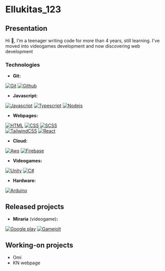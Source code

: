 # Ellukitas_123
## Presentation
Hi 🤙, I'm a teenager writing code for more than 4 years, still learning.
I've moved into videogames development and now discovering web development

### Technologies
- **Git:**

[![Git](https://img.shields.io/badge/Git-F05032?style=for-the-badge&logo=git&logoColor=white&labelColor=101010)](https://git-scm.com/)
[![Github](https://img.shields.io/badge/Github-181717?style=for-the-badge&logo=github&logoColor=white&labelColor=101010)](https://github.com/home)
</br>

- **Javascript:**

[![Javascript](https://img.shields.io/badge/Javascript-F7DF1E?style=for-the-badge&logo=javascript&logoColor=white&labelColor=101010)](https://developer.mozilla.org/en/docs/Web/JavaScript)
[![Typescript](https://img.shields.io/badge/Typescript-3178C6?style=for-the-badge&logo=typescript&logoColor=white&labelColor=101010)](https://www.typescriptlang.org/)
[![Nodejs](https://img.shields.io/badge/Nodejs-339933?style=for-the-badge&logo=nodedotjs&logoColor=white&labelColor=101010)](https://nodejs.org/en)
</br>

- **Webpages:**

[![HTML](https://img.shields.io/badge/HTML-E34F26?style=for-the-badge&logo=html5&logoColor=white&labelColor=101010)](https://developer.mozilla.org/en/docs/Web/HTML)
[![CSS](https://img.shields.io/badge/CSS-1572B6?style=for-the-badge&logo=css3&logoColor=white&labelColor=101010)](https://developer.mozilla.org/en/docs/Web/CSS)
[![SCSS](https://img.shields.io/badge/SCSS-CC6699?style=for-the-badge&logo=sass&logoColor=white&labelColor=101010)](https://sass-lang.com/)
</br>
[![TailwindCSS](https://img.shields.io/badge/Tailwind-06B6D4?style=for-the-badge&logo=tailwindcss&logoColor=white&labelColor=101010)](https://tailwindcss.com/)
[![React](https://img.shields.io/badge/React-61DAFB?style=for-the-badge&logo=react&logoColor=white&labelColor=101010)](https://react.dev/)
</br>

- **Cloud:**

[![Aws](https://img.shields.io/badge/AWS-FF9900?style=for-the-badge&logo=amazonaws&logoColor=white&labelColor=101010)](https://aws.amazon.com/en/)
[![Firebase](https://img.shields.io/badge/Firebase-FFCA28?style=for-the-badge&logo=firebase&logoColor=white&labelColor=101010)](https://firebase.google.com/)
</br>

- **Videogames:**

[![Unity](https://img.shields.io/badge/Unity-999999?style=for-the-badge&logo=unity&logoColor=white&labelColor=101010)](https://unity.com/es)
[![C#](https://img.shields.io/badge/C_sharp-512BD4?style=for-the-badge&logo=csharp&logoColor=white&labelColor=101010)](https://dotnet.microsoft.com/en-us/languages/csharp)

- **Hardware:**
  
[![Arduino](https://img.shields.io/badge/Arduino-00878F?style=for-the-badge&logo=arduino&logoColor=white&labelColor=101010)](https://www.arduino.cc/)
</br>

## Released projects
- **Miraria** (videogame)**:**

[![Google play](https://img.shields.io/badge/Google_play-00A173?style=for-the-badge&logo=googleplay&logoColor=white&labelColor=101010)](https://www.arduino.cc/)
[![Gamejolt](https://img.shields.io/badge/Game_jolt-CCFF00?style=for-the-badge&logo=gamejolt&logoColor=white&labelColor=101010)](https://www.arduino.cc/)

## Working-on projects
- Omi
- KN webpage
